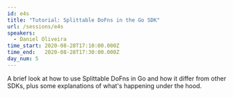 ```yaml
---
id: e4s
title: "Tutorial: Splittable DoFns in the Go SDK"
url: /sessions/e4s
speakers:
  - Daniel Oliveira
time_start: 2020-08-28T17:10:00.000Z
time_end:   2020-08-28T17:30:00.000Z
day_num: 5
---
```


A brief look at how to use Splittable DoFns in Go and how it differ from other SDKs, plus some explanations of what's happening under the hood.

